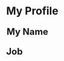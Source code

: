 # My Profile

<div style="font-size: 24px; font-weight: bold;">
  <p id="line1">My Name</p>
  <p id="line2">Job</p>
</div>

<style>
  @keyframes move {
    0% { transform: translateX(0); }
    50% { transform: translateX(100px); }
    100% { transform: translateX(0); }
  }

  @keyframes fade {
    0% { opacity: 1; }
    50% { opacity: 0; }
    100% { opacity: 1; }
  }

  #line1 {
    animation: move 5s infinite;
  }

  #line2 {
    animation: fade 5s infinite;
  }
</style>
